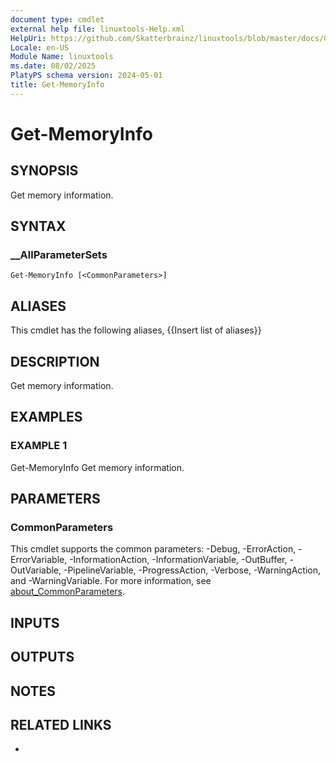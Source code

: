 ```yaml
---
document type: cmdlet
external help file: linuxtools-Help.xml
HelpUri: https://github.com/Skatterbrainz/linuxtools/blob/master/docs/Get-MemoryInfo.md
Locale: en-US
Module Name: linuxtools
ms.date: 08/02/2025
PlatyPS schema version: 2024-05-01
title: Get-MemoryInfo
---
```


# Get-MemoryInfo

## SYNOPSIS

Get memory information.

## SYNTAX

### __AllParameterSets

```
Get-MemoryInfo [<CommonParameters>]
```

## ALIASES

This cmdlet has the following aliases,
  {{Insert list of aliases}}

## DESCRIPTION

Get memory information.

## EXAMPLES

### EXAMPLE 1

Get-MemoryInfo
Get memory information.

## PARAMETERS

### CommonParameters

This cmdlet supports the common parameters: -Debug, -ErrorAction, -ErrorVariable,
-InformationAction, -InformationVariable, -OutBuffer, -OutVariable, -PipelineVariable,
-ProgressAction, -Verbose, -WarningAction, and -WarningVariable. For more information, see
[about_CommonParameters](https://go.microsoft.com/fwlink/?LinkID=113216).

## INPUTS

## OUTPUTS

## NOTES

## RELATED LINKS

- [](https://github.com/Skatterbrainz/linuxtools/blob/master/docs/Get-MemoryInfo.md)
